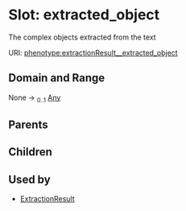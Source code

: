 
# Slot: extracted_object


The complex objects extracted from the text

URI: [phenotype:extractionResult__extracted_object](http://w3id.org/ontogpt/phenotype/extractionResult__extracted_object)


## Domain and Range

None &#8594;  <sub>0..1</sub> [Any](Any.md)

## Parents


## Children


## Used by

 * [ExtractionResult](ExtractionResult.md)
